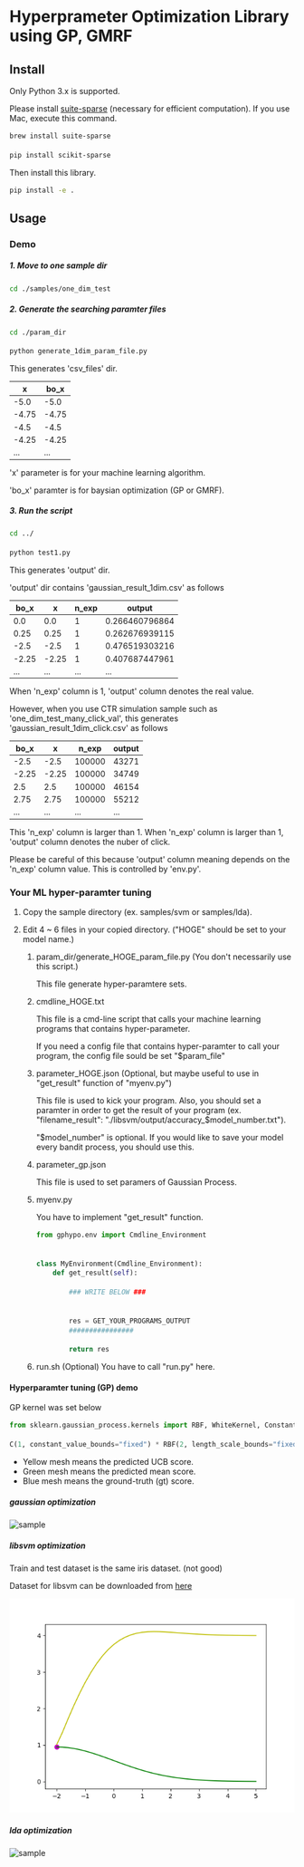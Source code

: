 # Hyperprameter Optimization Library using GP, GMRF

<!---
[![Build Status](https://travis-ci.org/LittleWat/gp_ycb_python_lib.svg?branch=master)](https://travis-ci.org/LittleWat/gp_ycb_python_lib)
-->

## Install
Only Python 3.x is supported.

Please install [suite-sparse](http://faculty.cse.tamu.edu/davis/suitesparse.html) (necessary for efficient computation). 
If you use Mac, execute this command.
```bash
brew install suite-sparse

pip install scikit-sparse
```
Then install this library.
```bash
pip install -e .
```

## Usage
### Demo
##### 1. Move to one sample dir

```bash
cd ./samples/one_dim_test
```
##### 2. Generate the searching paramter files
```bash
cd ./param_dir

python generate_1dim_param_file.py
```
This generates 'csv_files' dir.

| x     | bo_x  | 
|-------|-------| 
| -5.0  | -5.0  | 
| -4.75 | -4.75 | 
| -4.5  | -4.5  | 
| -4.25 | -4.25 | 
| ...   | ...   | 

'x' parameter is for your machine learning algorithm.

'bo_x' paramter is for baysian optimization (GP or GMRF).


##### 3. Run the script
```bash
cd ../

python test1.py
```

This generates 'output' dir.

'output' dir contains 'gaussian_result_1dim.csv' as follows

| bo_x  | x     | n_exp | output         | 
|-------|-------|-------|----------------| 
| 0.0   | 0.0   | 1     | 0.266460796864 | 
| 0.25  | 0.25  | 1     | 0.262676939115 | 
| -2.5  | -2.5  | 1     | 0.476519303216 | 
| -2.25 | -2.25 | 1     | 0.407687447961 | 
| ...   | ...   | ...   | ...            | 


When 'n_exp' column is 1, 'output' column denotes the real value.


However, when you use CTR simulation sample such as 'one_dim_test_many_click_val',
this generates 'gaussian_result_1dim_click.csv' as follows


| bo_x  | x     | n_exp  | output | 
|-------|-------|--------|--------| 
| -2.5  | -2.5  | 100000 | 43271  | 
| -2.25 | -2.25 | 100000 | 34749  | 
| 2.5   | 2.5   | 100000 | 46154  | 
| 2.75  | 2.75  | 100000 | 55212  | 
| ...   | ...   | ...    | ...    | 

This 'n_exp' column is larger than 1.
When 'n_exp' column is larger than 1, 'output' column denotes the nuber of click.


Please be careful of this because 'output' column meaning depends on the 'n_exp' column value.
This is controlled by 'env.py'.

### Your ML hyper-paramter tuning
1. Copy the sample directory (ex. samples/svm or samples/lda). 

2. Edit 4 ~ 6 files in your copied directory. ("HOGE" should be set to your model name.)

    1. param_dir/generate_HOGE_param_file.py (You don't necessarily use this script.)
    
        This file generate hyper-paramtere sets. 
        
    2. cmdline_HOGE.txt
    
        This file is a cmd-line script that calls your machine learning programs that contains hyper-parameter.
        
        If you need a config file that contains hyper-paramter to call your program, the config file sould be set "$param_file"
        
    3. parameter_HOGE.json (Optional, but maybe useful to use in "get_result" function of "myenv.py")
    
        This file is used to kick your program. Also, you should set a paramter in order to get the result of your program (ex. "filename_result": "./libsvm/output/accuracy_$model_number.txt").
        
        "$model_number" is optional. If you would like to save your model every bandit process, you should use this.
        
    4. parameter_gp.json
    
        This file is used to set paramers of Gaussian Process.
        
    5. myenv.py
    
        You have to implement "get_result" function.

        ```python
        from gphypo.env import Cmdline_Environment
        
        
        class MyEnvironment(Cmdline_Environment):
            def get_result(self):
                
                ### WRITE BELOW ###
                
                
                res = GET_YOUR_PROGRAMS_OUTPUT
                ################
                
                return res
        ```

     6. run.sh (Optional)
        You have to call "run.py" here.
        

#### Hyperparamter tuning (GP) demo
GP kernel was set below

```python
from sklearn.gaussian_process.kernels import RBF, WhiteKernel, ConstantKernel as C

C(1, constant_value_bounds="fixed") * RBF(2, length_scale_bounds="fixed") + WhiteKernel(1e-1)
```

- Yellow mesh means the predicted UCB score.
- Green mesh means the predicted mean score.
- Blue mesh means the ground-truth (gt) score.

 
##### gaussian optimization
![sample](_static/gaussian_anim.gif)

##### libsvm optimization
Train and test dataset is the same iris dataset. (not good)

Dataset for libsvm can be downloaded from [here](https://www.csie.ntu.edu.tw/~cjlin/libsvmtools/datasets/multiclass.html)

![sample](_static/svm_anim.gif)

##### lda optimization

![sample](_static/lda_anim.gif)


